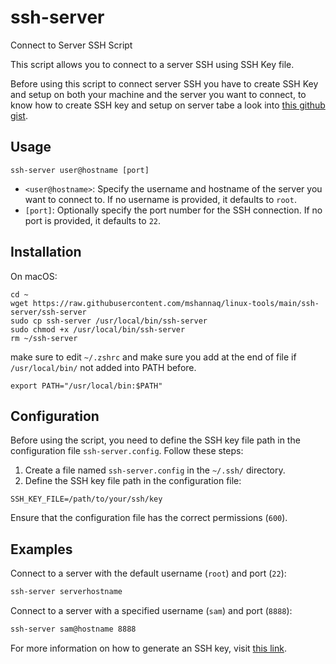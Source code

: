 # ssh-server

Connect to Server SSH Script

This script allows you to connect to a server SSH using SSH Key file.

Before using this script to connect server SSH you have to create SSH Key and setup on both your machine and the server you want to connect, to know how to create SSH key and setup on server tabe a look into [this github gist](https://gist.github.com/mshannaq/9d17d5a94997318d967739ebc46f5a44).

## Usage

```
ssh-server user@hostname [port]
```

- `<user@hostname>`: Specify the username and hostname of the server you want to connect to. If no username is provided, it defaults to `root`.
- `[port]`: Optionally specify the port number for the SSH connection. If no port is provided, it defaults to `22`.


## Installation

On macOS:

```
cd ~
wget https://raw.githubusercontent.com/mshannaq/linux-tools/main/ssh-server/ssh-server
sudo cp ssh-server /usr/local/bin/ssh-server
sudo chmod +x /usr/local/bin/ssh-server
rm ~/ssh-server
```
make sure to edit `~/.zshrc` and make sure you add at the end of file if `/usr/local/bin/` not added into PATH before.

```
export PATH="/usr/local/bin:$PATH"
```



## Configuration

Before using the script, you need to define the SSH key file path in the configuration file `ssh-server.config`. Follow these steps:

1. Create a file named `ssh-server.config` in the `~/.ssh/` directory.
2. Define the SSH key file path in the configuration file:
```
SSH_KEY_FILE=/path/to/your/ssh/key
```

Ensure that the configuration file has the correct permissions (`600`).

## Examples

Connect to a server with the default username (`root`) and port (`22`):
```bash
ssh-server serverhostname

```

Connect to a server with a specified username (`sam`) and port (`8888`):

```bash
ssh-server sam@hostname 8888

```

For more information on how to generate an SSH key, visit [this link](https://gist.github.com/mshannaq/9d17d5a94997318d967739ebc46f5a44).
